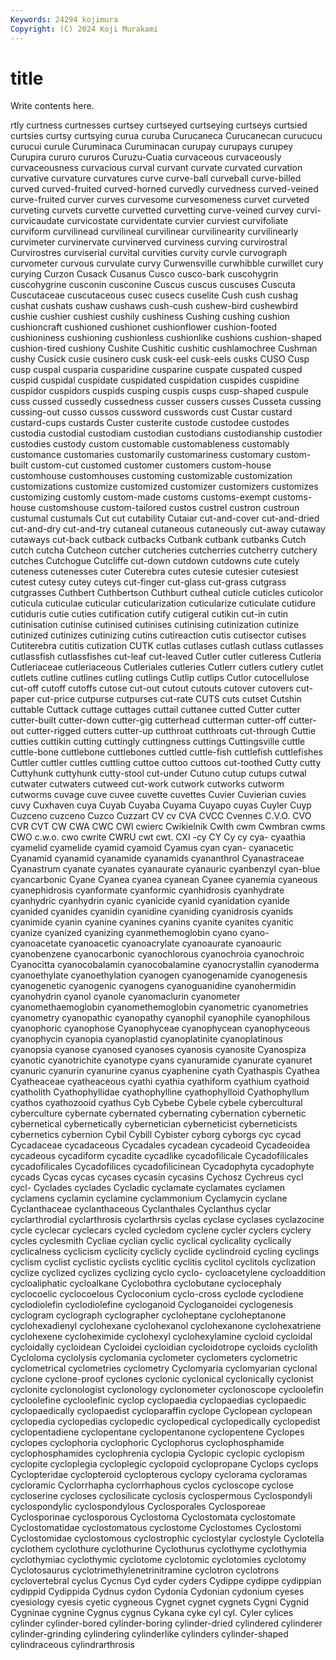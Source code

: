 ```yaml
---
Keywords: 24294 kojimura
Copyright: (C) 2024 Koji Murakami
---
```


# title

Write contents here.



rtly curtness curtnesses curtsey curtseyed curtseying
curtseys curtsied curtsies curtsy curtsying curua curuba Curucaneca Curucanecan curucucu
curucui curule Curuminaca Curuminacan curupay curupays curupey Curupira cururo cururos
Curuzu-Cuatia curvaceous curvaceously curvaceousness curvacious curval curvant curvate curvated curvation
curvative curvature curvatures curve curve-ball curveball curve-billed curved curved-fruited curved-horned
curvedly curvedness curved-veined curve-fruited curver curves curvesome curvesomeness curvet curveted
curveting curvets curvette curvetted curvetting curve-veined curvey curvi- curvicaudate curvicostate
curvidentate curvier curviest curvifoliate curviform curvilinead curvilineal curvilinear curvilinearity curvilinearly
curvimeter curvinervate curvinerved curviness curving curvirostral Curvirostres curviserial curvital curvities
curvity curvle curvograph curvometer curvous curvulate curvy Curwensville curwhibble curwillet
cury curying Curzon Cusack Cusanus Cusco cusco-bark cuscohygrin cuscohygrine cusconin
cusconine Cuscus cuscus cuscuses Cuscuta Cuscutaceae cuscutaceous cusec cusecs cuselite
Cush cush cushag cushat cushats cushaw cushaws cush-cush cushew-bird cushewbird
cushie cushier cushiest cushily cushiness Cushing cushing cushion cushioncraft cushioned
cushionet cushionflower cushion-footed cushioniness cushioning cushionless cushionlike cushions cushion-shaped cushion-tired
cushiony Cushite Cushitic cushitic cushlamochree Cushman cushy Cusick cusie cusinero
cusk cusk-eel cusk-eels cusks CUSO Cusp cusp cuspal cusparia cusparidine
cusparine cuspate cuspated cusped cuspid cuspidal cuspidate cuspidated cuspidation cuspides
cuspidine cuspidor cuspidors cuspids cusping cuspis cusps cusp-shaped cuspule cuss
cussed cussedly cussedness cusser cussers cusses Cusseta cussing cussing-out cusso
cussos cussword cusswords cust Custar custard custard-cups custards Custer custerite
custode custodee custodes custodia custodial custodiam custodian custodians custodianship custodier
custodies custody custom customable customableness customably customance customaries customarily customariness
customary custom-built custom-cut customed customer customers custom-house customhouse customhouses customing
customizable customization customizations customize customized customizer customizers customizes customizing customly
custom-made customs customs-exempt customs-house customshouse custom-tailored custos custrel custron custroun
custumal custumals Cut cut cutability Cutaiar cut-and-cover cut-and-dried cut-and-dry cut-and-try
cutaneal cutaneous cutaneously cut-away cutaway cutaways cut-back cutback cutbacks Cutbank
cutbank cutbanks Cutch cutch cutcha Cutcheon cutcher cutcheries cutcherries cutcherry
cutchery cutches Cutchogue Cutcliffe cut-down cutdown cutdowns cute cutely cuteness
cutenesses cuter Cuterebra cutes cutesie cutesier cutesiest cutest cutesy cutey
cuteys cut-finger cut-glass cut-grass cutgrass cutgrasses Cuthbert Cuthbertson Cuthburt cutheal
cuticle cuticles cuticolor cuticula cuticulae cuticular cuticularization cuticularize cuticulate cutidure
cutiduris cutie cuties cutification cutify cutigeral cutikin cut-in cutin cutinisation
cutinise cutinised cutinises cutinising cutinization cutinize cutinized cutinizes cutinizing cutins
cutireaction cutis cutisector cutises Cutiterebra cutitis cutization CUTK cutlas cutlases
cutlash cutlass cutlasses cutlassfish cutlassfishes cut-leaf cut-leaved Cutler cutler cutleress
Cutleria Cutleriaceae cutleriaceous Cutleriales cutleries Cutlerr cutlers cutlery cutlet cutlets
cutline cutlines cutling cutlings Cutlip cutlips Cutlor cutocellulose cut-off cutoff
cutoffs cutose cut-out cutout cutouts cutover cutovers cut-paper cut-price cutpurse
cutpurses cut-rate CUTS cuts cutset Cutshin cuttable Cuttack cuttage cuttages
cuttail cuttanee cutted Cutter cutter cutter-built cutter-down cutter-gig cutterhead cutterman
cutter-off cutter-out cutter-rigged cutters cutter-up cutthroat cutthroats cut-through Cuttie cutties
cuttikin cutting cuttingly cuttingness cuttings Cuttingsville cuttle cuttle-bone cuttlebone cuttlebones
cuttled cuttle-fish cuttlefish cuttlefishes Cuttler cuttler cuttles cuttling cuttoe cuttoo
cuttoos cut-toothed Cutty cutty Cuttyhunk cuttyhunk cutty-stool cut-under Cutuno cutup
cutups cutwal cutwater cutwaters cutweed cut-work cutwork cutworks cutworm cutworms
cuvage cuve cuvee cuvette cuvettes Cuvier Cuvierian cuvies cuvy Cuxhaven
cuya Cuyab Cuyaba Cuyama Cuyapo cuyas Cuyler Cuyp Cuzceno cuzceno
Cuzco Cuzzart CV cv CVA CVCC Cvennes C.V.O. CVO CVR
CVT CW CWA CWC CWI cwierc Cwikielnik Cwlth cwm Cwmbran
cwms CWO c.w.o. cwo cwrite CWRU cwt cwt. CXI -cy
CY Cy cy cya- cyaathia cyamelid cyamelide cyamid cyamoid Cyamus
cyan cyan- cyanacetic Cyanamid cyanamid cyanamide cyanamids cyananthrol Cyanastraceae Cyanastrum
cyanate cyanates cyanaurate cyanauric cyanbenzyl cyan-blue cyancarbonic Cyane Cyanea cyanea
cyanean Cyanee cyanemia cyaneous cyanephidrosis cyanformate cyanformic cyanhidrosis cyanhydrate cyanhydric
cyanhydrin cyanic cyanicide cyanid cyanidation cyanide cyanided cyanides cyanidin cyanidine
cyaniding cyanidrosis cyanids cyanimide cyanin cyanine cyanines cyanins cyanite cyanites
cyanitic cyanize cyanized cyanizing cyanmethemoglobin cyano cyano- cyanoacetate cyanoacetic cyanoacrylate
cyanoaurate cyanoauric cyanobenzene cyanocarbonic cyanochlorous cyanochroia cyanochroic Cyanocitta cyanocobalamin cyanocobalamine
cyanocrystallin cyanoderma cyanoethylate cyanoethylation cyanogen cyanogenamide cyanogenesis cyanogenetic cyanogenic cyanogens
cyanoguanidine cyanohermidin cyanohydrin cyanol cyanole cyanomaclurin cyanometer cyanomethaemoglobin cyanomethemoglobin cyanometric
cyanometries cyanometry cyanopathic cyanopathy cyanophil cyanophile cyanophilous cyanophoric cyanophose Cyanophyceae
cyanophycean cyanophyceous cyanophycin cyanopia cyanoplastid cyanoplatinite cyanoplatinous cyanopsia cyanose cyanosed
cyanoses cyanosis cyanosite Cyanospiza cyanotic cyanotrichite cyanotype cyans cyanuramide cyanurate
cyanuret cyanuric cyanurin cyanurine cyanus cyaphenine cyath Cyathaspis Cyathea Cyatheaceae
cyatheaceous cyathi cyathia cyathiform cyathium cyathoid cyatholith Cyathophyllidae cyathophylline cyathophylloid
Cyathophyllum cyathos cyathozooid cyathus Cyb Cybebe Cybele cybele cybercultural cyberculture
cybernate cybernated cybernating cybernation cybernetic cybernetical cybernetically cybernetician cyberneticist cyberneticists
cybernetics cybernion Cybil Cybill Cybister cyborg cyborgs cyc cycad Cycadaceae
cycadaceous Cycadales cycadean cycadeoid Cycadeoidea cycadeous cycadiform cycadite cycadlike cycadofilicale
Cycadofilicales cycadofilicales Cycadofilices cycadofilicinean Cycadophyta cycadophyte cycads Cycas cycas cycases
cycasin cycasins Cychosz Cychreus cycl cycl- Cyclades cyclades Cycladic cyclamate
cyclamates cyclamen cyclamens cyclamin cyclamine cyclammonium Cyclamycin cyclane Cyclanthaceae cyclanthaceous
Cyclanthales Cyclanthus cyclar cyclarthrodial cyclarthrosis cyclarthrsis cyclas cyclase cyclases cyclazocine
cycle cyclecar cyclecars cycled cycledom cyclene cycler cyclers cyclery cycles
cyclesmith Cycliae cyclian cyclic cyclical cyclicality cyclically cyclicalness cyclicism cyclicity
cyclicly cyclide cyclindroid cycling cyclings cyclism cyclist cyclistic cyclists cyclitic
cyclitis cyclitol cyclitols cyclization cyclize cyclized cyclizes cyclizing cyclo cyclo-
cycloacetylene cycloaddition cycloaliphatic cycloalkane Cyclobothra cyclobutane cyclocephaly cyclocoelic cyclocoelous Cycloconium
cyclo-cross cyclode cyclodiene cyclodiolefin cyclodiolefine cycloganoid Cycloganoidei cyclogenesis cyclogram cyclograph
cyclographer cycloheptane cycloheptanone cyclohexadienyl cyclohexane cyclohexanol cyclohexanone cyclohexatriene cyclohexene cycloheximide
cyclohexyl cyclohexylamine cycloid cycloidal cycloidally cycloidean Cycloidei cycloidian cycloidotrope cycloids
cyclolith Cycloloma cyclolysis cyclomania cyclometer cyclometers cyclometric cyclometrical cyclometries cyclometry
Cyclomyaria cyclomyarian cyclonal cyclone cyclone-proof cyclones cyclonic cyclonical cyclonically cyclonist
cyclonite cyclonologist cyclonology cyclonometer cyclonoscope cycloolefin cycloolefine cycloolefinic cyclop cyclopaedia
cyclopaedias cyclopaedic cyclopaedically cyclopaedist cycloparaffin cyclope Cyclopean cyclopean cyclopedia cyclopedias
cyclopedic cyclopedical cyclopedically cyclopedist cyclopentadiene cyclopentane cyclopentanone cyclopentene Cyclopes cyclopes
cyclophoria cyclophoric Cyclophorus cyclophosphamide cyclophosphamides cyclophrenia cyclopia Cyclopic cyclopic cyclopism
cyclopite cycloplegia cycloplegic cyclopoid cyclopropane Cyclops cyclops Cyclopteridae cyclopteroid cyclopterous
cyclopy cyclorama cycloramas cycloramic Cyclorrhapha cyclorrhaphous cyclos cycloscope cyclose cycloserine
cycloses cyclosilicate cyclosis cyclospermous Cyclospondyli cyclospondylic cyclospondylous Cyclosporales Cyclosporeae Cyclosporinae
cyclosporous Cyclostoma Cyclostomata cyclostomate Cyclostomatidae cyclostomatous cyclostome Cyclostomes Cyclostomi Cyclostomidae
cyclostomous cyclostrophic cyclostylar cyclostyle Cyclotella cyclothem cyclothure cyclothurine Cyclothurus cyclothyme
cyclothymia cyclothymiac cyclothymic cyclotome cyclotomic cyclotomies cyclotomy Cyclotosaurus cyclotrimethylenetrinitramine cyclotron
cyclotrons cyclovertebral cyclus Cycnus Cyd cyder cyders Cydippe cydippe cydippian
cydippid Cydippida Cydnus cydon Cydonia Cydonian cydonium cyeses cyesiology cyesis
cyetic cygneous Cygnet cygnet cygnets Cygni Cygnid Cygninae cygnine Cygnus
cygnus Cykana cyke cyl cyl. Cyler cylices cylinder cylinder-bored cylinder-boring
cylinder-dried cylindered cylinderer cylinder-grinding cylindering cylinderlike cylinders cylinder-shaped cylindraceous cylindrarthrosis
